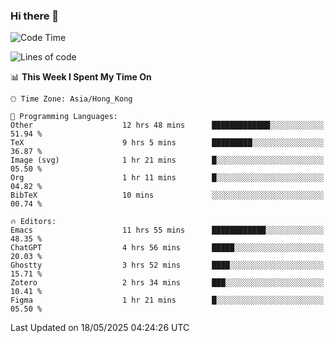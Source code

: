 ### Hi there 👋

<!--
**nicehiro/nicehiro** is a ✨ _special_ ✨ repository because its `README.md` (this file) appears on your GitHub profile.

Here are some ideas to get you started:

- 🔭 I’m currently working on ...
- 🌱 I’m currently learning ...
- 👯 I’m looking to collaborate on ...
- 🤔 I’m looking for help with ...
- 💬 Ask me about ...
- 📫 How to reach me: ...
- 😄 Pronouns: ...
- ⚡ Fun fact: ...
-->

<!--START_SECTION:waka-->
![Code Time](http://img.shields.io/badge/Code%20Time-670%20hrs%2052%20mins-blue)

![Lines of code](https://img.shields.io/badge/From%20Hello%20World%20I%27ve%20Written-1.7%20million%20lines%20of%20code-blue)

📊 **This Week I Spent My Time On** 

```text
🕑︎ Time Zone: Asia/Hong_Kong

💬 Programming Languages: 
Other                    12 hrs 48 mins      █████████████░░░░░░░░░░░░   51.94 % 
TeX                      9 hrs 5 mins        █████████░░░░░░░░░░░░░░░░   36.87 % 
Image (svg)              1 hr 21 mins        █░░░░░░░░░░░░░░░░░░░░░░░░   05.50 % 
Org                      1 hr 11 mins        █░░░░░░░░░░░░░░░░░░░░░░░░   04.82 % 
BibTeX                   10 mins             ░░░░░░░░░░░░░░░░░░░░░░░░░   00.74 % 

🔥 Editors: 
Emacs                    11 hrs 55 mins      ████████████░░░░░░░░░░░░░   48.35 % 
ChatGPT                  4 hrs 56 mins       █████░░░░░░░░░░░░░░░░░░░░   20.03 % 
Ghostty                  3 hrs 52 mins       ████░░░░░░░░░░░░░░░░░░░░░   15.71 % 
Zotero                   2 hrs 34 mins       ███░░░░░░░░░░░░░░░░░░░░░░   10.41 % 
Figma                    1 hr 21 mins        █░░░░░░░░░░░░░░░░░░░░░░░░   05.50 % 
```


 Last Updated on 18/05/2025 04:24:26 UTC
<!--END_SECTION:waka-->
